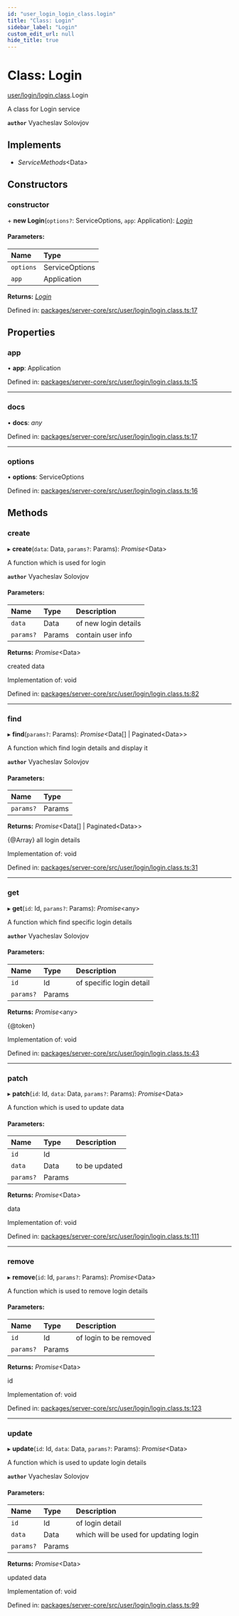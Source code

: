 ```yaml
---
id: "user_login_login_class.login"
title: "Class: Login"
sidebar_label: "Login"
custom_edit_url: null
hide_title: true
---
```


# Class: Login

[user/login/login.class](../modules/user_login_login_class.md).Login

A class for Login service

**`author`** Vyacheslav Solovjov

## Implements

* *ServiceMethods*<Data\>

## Constructors

### constructor

\+ **new Login**(`options?`: ServiceOptions, `app`: Application): [*Login*](user_login_login_class.login.md)

#### Parameters:

Name | Type |
:------ | :------ |
`options` | ServiceOptions |
`app` | Application |

**Returns:** [*Login*](user_login_login_class.login.md)

Defined in: [packages/server-core/src/user/login/login.class.ts:17](https://github.com/xr3ngine/xr3ngine/blob/716a06460/packages/server-core/src/user/login/login.class.ts#L17)

## Properties

### app

• **app**: Application

Defined in: [packages/server-core/src/user/login/login.class.ts:15](https://github.com/xr3ngine/xr3ngine/blob/716a06460/packages/server-core/src/user/login/login.class.ts#L15)

___

### docs

• **docs**: *any*

Defined in: [packages/server-core/src/user/login/login.class.ts:17](https://github.com/xr3ngine/xr3ngine/blob/716a06460/packages/server-core/src/user/login/login.class.ts#L17)

___

### options

• **options**: ServiceOptions

Defined in: [packages/server-core/src/user/login/login.class.ts:16](https://github.com/xr3ngine/xr3ngine/blob/716a06460/packages/server-core/src/user/login/login.class.ts#L16)

## Methods

### create

▸ **create**(`data`: Data, `params?`: Params): *Promise*<Data\>

A function which is used for login

**`author`** Vyacheslav Solovjov

#### Parameters:

Name | Type | Description |
:------ | :------ | :------ |
`data` | Data | of new login details   |
`params?` | Params | contain user info   |

**Returns:** *Promise*<Data\>

created data

Implementation of: void

Defined in: [packages/server-core/src/user/login/login.class.ts:82](https://github.com/xr3ngine/xr3ngine/blob/716a06460/packages/server-core/src/user/login/login.class.ts#L82)

___

### find

▸ **find**(`params?`: Params): *Promise*<Data[] \| Paginated<Data\>\>

A function which find login details and display it

**`author`** Vyacheslav Solovjov

#### Parameters:

Name | Type |
:------ | :------ |
`params?` | Params |

**Returns:** *Promise*<Data[] \| Paginated<Data\>\>

{@Array} all login details

Implementation of: void

Defined in: [packages/server-core/src/user/login/login.class.ts:31](https://github.com/xr3ngine/xr3ngine/blob/716a06460/packages/server-core/src/user/login/login.class.ts#L31)

___

### get

▸ **get**(`id`: Id, `params?`: Params): *Promise*<any\>

A function which find specific login details

**`author`** Vyacheslav Solovjov

#### Parameters:

Name | Type | Description |
:------ | :------ | :------ |
`id` | Id | of specific login detail   |
`params?` | Params |  |

**Returns:** *Promise*<any\>

{@token}

Implementation of: void

Defined in: [packages/server-core/src/user/login/login.class.ts:43](https://github.com/xr3ngine/xr3ngine/blob/716a06460/packages/server-core/src/user/login/login.class.ts#L43)

___

### patch

▸ **patch**(`id`: Id, `data`: Data, `params?`: Params): *Promise*<Data\>

A function which is used to update data

#### Parameters:

Name | Type | Description |
:------ | :------ | :------ |
`id` | Id |  |
`data` | Data | to be updated   |
`params?` | Params |  |

**Returns:** *Promise*<Data\>

data

Implementation of: void

Defined in: [packages/server-core/src/user/login/login.class.ts:111](https://github.com/xr3ngine/xr3ngine/blob/716a06460/packages/server-core/src/user/login/login.class.ts#L111)

___

### remove

▸ **remove**(`id`: Id, `params?`: Params): *Promise*<Data\>

A function which is used to remove login details

#### Parameters:

Name | Type | Description |
:------ | :------ | :------ |
`id` | Id | of login to be removed   |
`params?` | Params |  |

**Returns:** *Promise*<Data\>

id

Implementation of: void

Defined in: [packages/server-core/src/user/login/login.class.ts:123](https://github.com/xr3ngine/xr3ngine/blob/716a06460/packages/server-core/src/user/login/login.class.ts#L123)

___

### update

▸ **update**(`id`: Id, `data`: Data, `params?`: Params): *Promise*<Data\>

A function which is used to update login details

**`author`** Vyacheslav Solovjov

#### Parameters:

Name | Type | Description |
:------ | :------ | :------ |
`id` | Id | of login detail   |
`data` | Data | which will be used for updating login   |
`params?` | Params |  |

**Returns:** *Promise*<Data\>

updated data

Implementation of: void

Defined in: [packages/server-core/src/user/login/login.class.ts:99](https://github.com/xr3ngine/xr3ngine/blob/716a06460/packages/server-core/src/user/login/login.class.ts#L99)
